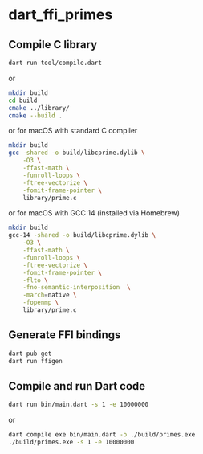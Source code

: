 # dart_ffi_primes

## Compile C library

```bash
dart run tool/compile.dart
```

or

```bash
mkdir build
cd build
cmake ../library/
cmake --build .
```

or for macOS with standard C compiler

```bash
mkdir build
gcc -shared -o build/libcprime.dylib \
    -O3 \
    -ffast-math \
    -funroll-loops \
    -ftree-vectorize \
    -fomit-frame-pointer \
    library/prime.c
```

or for macOS with GCC 14 (installed via Homebrew)

```bash
mkdir build
gcc-14 -shared -o build/libcprime.dylib \
    -O3 \
    -ffast-math \
    -funroll-loops \
    -ftree-vectorize \
    -fomit-frame-pointer \
    -flto \
    -fno-semantic-interposition  \
    -march=native \
    -fopenmp \
    library/prime.c
```

## Generate FFI bindings

```bash
dart pub get
dart run ffigen
```

## Compile and run Dart code

```bash
dart run bin/main.dart -s 1 -e 10000000
```

or

```bash
dart compile exe bin/main.dart -o ./build/primes.exe
./build/primes.exe -s 1 -e 10000000
```
